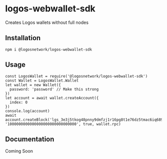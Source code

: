 # logos-webwallet-sdk

Creates Logos wallets without full nodes

## Installation
```
npm i @logosnetwork/logos-webwallet-sdk
```

## Usage

```
const LogosWallet = require('@logosnetwork/logos-webwallet-sdk')
const Wallet = LogosWallet.Wallet
let wallet = new Wallet({
  password: 'password' // Make this strong
})
let account = await wallet.createAccount({
  index: 0
})
console.log(account)
await account.createBlock('lgs_3e3j5tkog48pnny9dmfzj1r16pg8t1e76dz5tmac6iq689wyjfpiij4txtdo', '1000000000000000000000000000000', true, wallet.rpc)
```


## Documentation

Coming Soon